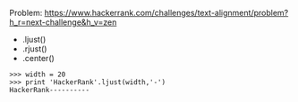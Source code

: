 Problem: https://www.hackerrank.com/challenges/text-alignment/problem?h_r=next-challenge&h_v=zen

- .ljust()
- .rjust()
- .center()


```
>>> width = 20
>>> print 'HackerRank'.ljust(width,'-')
HackerRank----------  
```
